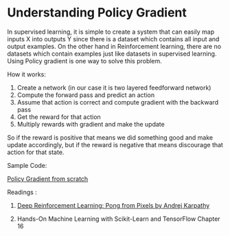 # Understanding Policy Gradient 



In supervised learning, it is simple to create a system that can easily map inputs X into outputs Y since there is a dataset which contains all input and output examples. On the other hand in Reinforcement learning, there are no datasets which contain examples just like datasets in supervised learning. Using Policy gradient is one way to solve this problem.



How it works:

1. Create a network (in our case it is two layered feedforward network)
2. Compute the forward pass and predict an action
3. Assume that action is correct and compute gradient with the backward pass
4. Get the reward for that action
5. Multiply rewards with gradient and make the update



So if the reward is positive that means we did something good and make update accordingly, but if the reward is negative that means discourage that action for that state.



Sample Code:

[Policy Gradient from scratch](https://github.com/AhmetHamzaEmra/Understanding_RL/blob/master/policy_gradient/Understanding%20Policy%20Gradient%20.ipynb)



Readings :

1. [Deep Reinforcement Learning: Pong from Pixels by Andrej Karpathy](http://karpathy.github.io/2016/05/31/rl/)

2. Hands-On Machine Learning with Scikit-Learn and TensorFlow Chapter 16

   
